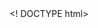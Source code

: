 <! DOCTYPE html>
<html lang="ru">
<head>
    <meta charset="UTF-8">
    <meta name="viewport"
    content="width=device-width, user-scalable=no, initial-scale=1.0, maximum-scale=1.0, minimum-scale=1.0">
    <meta http-equiv="X-UA-Compatible" content="ie=edge">
    <title>IT services</title>
    <style>
        * {
            margin: 0;
            padding: 0;
           box-sizing: border-box;
        }  
       
        body{
           font-family: 'Montserrat', sans-serif;
           font-weight: 200;
           color: var(--tg-text-color);
           background: var(--tg-theme-bg-color);
       }
    
        #main
       {
           width: 100%;
           padding: 20px;
           text-aligh: center;
       }
    
       h1 {
           margin-top: 50px;
           margin-bottom: 10px;
       }
    
       img {
           width: 400px;
           margin-top: 60px;
           margin-left: 50px;
           margin-right: 50 px;
           border radius: 20px;
           margin: 0 auto;
       }
    
        p {
            width: 350px;
            margin: 0 auto;
        }

        button {
            border: 0;
            border-radius: 5px;
            margin-top: 60px;
            margin-left: 100px;
            margin-right: 100px;
            height: 40px;
            width: 100px;
            font-size: 20px;
            font-weight: 500;
            cursor: pointer;
            text-aligh: center;
            transition: all 500ms ease;
            volor: var(--tg-theme-button-text-color);
            background: var(--tg-theme-button-text-color);
        }

        button:hover {
            background: var(--tg-theme-secondary-bg-color);
        }

        #form {
            display: none;
            text-aligh: center;
        }

        input {
            width: 90%;
            outline: none;
            margin: 10x 5%;
            padding: 15px 10px;
            font-size: 14px;
            border: 2px solid silver;
            border-radius: 5px;
        }

        input:focus {
            border-color: #db5d5d;
        }
    </style>   
</head>
<body>
    <div id="main">
        <h2>Интернет-магазин IT услуг</h2>
        <img src="https://img.freepik.com/free-psd/3d-nft-icon-developer-male-illustration_629802-6.jpg?size=338&ext=jpg&ga=GA1.1.1297763733.1728259200&semt=ais_hybrid">
        <button id="buy">Купить</button>
    </div>
    <form id="form">
        <input type="text" placeholder="Имя" id="user_name">
        <input type="text" placeholder="Gmail" id="user_gmail">
        <input type="text" placeholder="Телефон" id="user_phone">
        <button id="order">Оформить</button>
    </form>
    <script>src="https://telegram.org/js/telegram-web-app.js"</script>
    <scipt>

    </script
</body>
</html>
